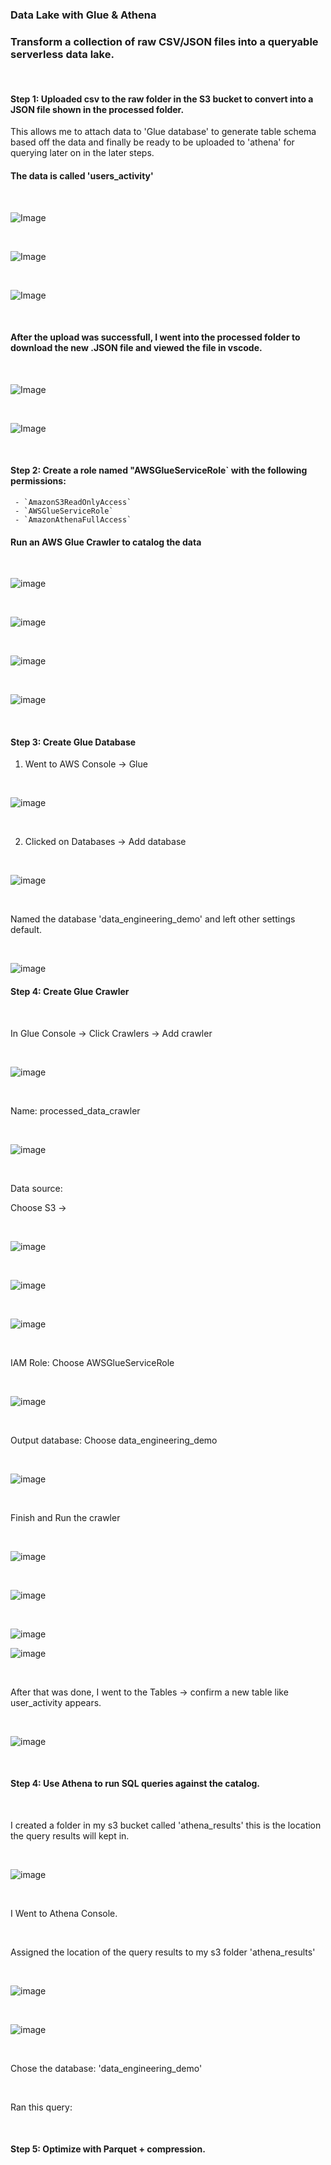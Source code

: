 ### Data Lake with Glue & Athena

### Transform a collection of raw CSV/JSON files into a queryable serverless data lake.

<br>




####  Step 1: Uploaded csv to the raw folder in the S3 bucket to convert into a JSON file shown in the processed folder. 
This allows me to attach data to 'Glue database' to generate table schema based off the data and finally be ready to be uploaded to 'athena' for querying later on in the later steps. 


#### The data is called 'users_activity' 


<br>


![Image](https://github.com/user-attachments/assets/2770c749-6e49-4c90-93e3-f98703ecfd01)


<br>


![Image](https://github.com/user-attachments/assets/0dcf0c40-6548-4362-9e2c-f116867ff1e3)



<br>


![Image](https://github.com/user-attachments/assets/872a4c50-7f9a-4d25-857b-9df6f1d38c66)


<br>



#### After the upload was successfull, I went into the processed folder to download the new .JSON file and viewed the file in vscode. 

<br>

![Image](https://github.com/user-attachments/assets/1ce13598-5fa6-40d8-851d-54e45ff75523)


<br>

![Image](https://github.com/user-attachments/assets/33028f24-1661-4665-8e8a-dafbac9c74ea)



<br>




#### Step 2: Create a role named "AWSGlueServiceRole` with the following permissions:
     - `AmazonS3ReadOnlyAccess`
     - `AWSGlueServiceRole`
     - `AmazonAthenaFullAccess`

#### Run an AWS Glue Crawler to catalog the data

<br>


![image](https://github.com/user-attachments/assets/f8967f71-94e1-46a3-b6af-d416a99eb0b5)


<br>


![image](https://github.com/user-attachments/assets/6afa5b6e-8345-47b9-8e1e-f65c0c6ce131)


<br>


![image](https://github.com/user-attachments/assets/7f45b288-fb23-4223-96cf-55cba81d2d5e)


<br>


![image](https://github.com/user-attachments/assets/b9478f64-1f71-44c5-aabe-d17eb3528275)


<br>




#### Step 3: Create Glue Database

1. Went to AWS Console → Glue

<br>

![image](https://github.com/user-attachments/assets/263aa07b-2a80-44de-b520-df59b8f1fb72)

<br>

2. Clicked on Databases → Add database
   
<br>

![image](https://github.com/user-attachments/assets/2419d13e-4a29-4773-88a8-6e65853de6a2)

<br>

Named the database 'data_engineering_demo' and left other settings default. 

<br>

![image](https://github.com/user-attachments/assets/f5a3f6d0-624c-48b0-9894-c2e7f89ba2a1)





#### Step 4: Create Glue Crawler

<br> 

In Glue Console → Click Crawlers → Add crawler

<br>

![image](https://github.com/user-attachments/assets/81d27390-d498-4773-94f2-12e2867f0dd7)

<br>

Name: processed_data_crawler

<br>

![image](https://github.com/user-attachments/assets/f64e7fda-b3d4-4da9-aa71-bea9cc35f3f6)

<br>

Data source:

Choose S3 →

<br>

![image](https://github.com/user-attachments/assets/1783386e-c4ef-4fe2-823d-75230db4fdaf)

<br> 

![image](https://github.com/user-attachments/assets/76b97664-5bfb-4529-803a-e5e5c8c1f317)

<br>

![image](https://github.com/user-attachments/assets/605c5db3-9735-4ddd-87f9-5613b9d0af8a)

<br>

IAM Role: Choose AWSGlueServiceRole

<br>

![image](https://github.com/user-attachments/assets/5683d0d2-a1d1-42cd-a8a3-f13ab14c7489)

<br>


Output database: Choose data_engineering_demo

<br>

![image](https://github.com/user-attachments/assets/96aaa189-cc98-4e18-bc6e-8bb3beb586cf)

<br>


Finish and Run the crawler


<br>

![image](https://github.com/user-attachments/assets/22620f3d-dc25-4f1d-b97e-b3916bf0a5df)

<br>

![image](https://github.com/user-attachments/assets/b79a46b3-dd66-479c-890d-2096f0e6d512)

<br>

![image](https://github.com/user-attachments/assets/de6ef7c6-5072-4208-be89-8bf6ed25188d)

![image](https://github.com/user-attachments/assets/5838ff2e-3480-49c0-a66b-3073973acae3)

<br>

After that was done, I went to the Tables → confirm a new table like user_activity appears.

<br>

![image](https://github.com/user-attachments/assets/55b1d1c0-933e-4bf0-a6f2-159bc2482442)

<br>






#### Step 4: Use Athena to run SQL queries against the catalog.

<br>

I created a folder in my s3 bucket called 'athena_results' this is the location the query results will kept in. 

<br>

![image](https://github.com/user-attachments/assets/f651792b-85b5-43c8-950a-a43fc0a10a8c)

<br>

I Went to Athena Console.

<br> 

Assigned the location of the query results to my s3 folder 'athena_results'

<br> 

![image](https://github.com/user-attachments/assets/603f4aa2-d8e7-4446-9807-66e55e772146)

<br>

![image](https://github.com/user-attachments/assets/98a05cf2-5a4e-4a6b-9d4b-48c394a3a0da)

<br>



Chose the database: 'data_engineering_demo'

<br>

Ran this query:





<br>














#### Step 5: Optimize with Parquet + compression.
